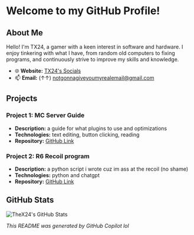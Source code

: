 # Welcome to my GitHub Profile!

## About Me

Hello! I'm TX24, a gamer with a keen interest in software and hardware. I enjoy tinkering with what I have, from random old computers to fixing programs, and continuously strive to improve my skills and knowledge.

- 🌐 **Website:** [TX24's Socials](https://guns.lol/tx24/)
- 📫 **Email:** (↑↑) notgonnagiveyoumyrealemail@gmail.com

## Projects

### Project 1: MC Server Guide
- **Description:** a guide for what plugins to use and optimizations
- **Technologies:** text editing, button clicking, reading
- **Repository:** [GitHub Link](https://github.com/TheX24/mc_server_guide)

### Project 2: R6 Recoil program
- **Description:** a python script i wrote cuz im ass at the recoil (no shame)
- **Technologies:** python and chatgpt
- **Repository:** [GitHub Link](https://github.com/TheX24/r6recoil)

## GitHub Stats

![TheX24's GitHub Stats](https://github-readme-stats.vercel.app/api?username=TheX24&show_icons=true&theme=radical)

*This README was generated by GitHub Copilot lol*
